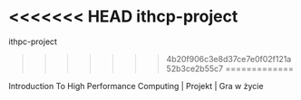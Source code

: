<<<<<<< HEAD
ithcp-project
=======
ithpc-project
>>>>>>> 4b20f906c3e8d37ce7e0f02f121a52b3ce2b55c7
=============

Introduction To High Performance Computing | Projekt | Gra w życie

